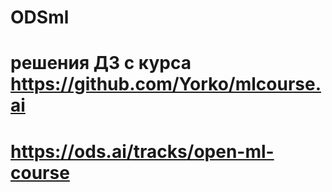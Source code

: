 # ODSml
# решения ДЗ с курса https://github.com/Yorko/mlcourse.ai
# https://ods.ai/tracks/open-ml-course
